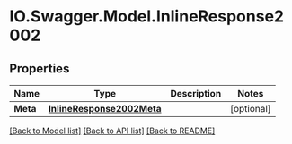 # IO.Swagger.Model.InlineResponse2002
## Properties

Name | Type | Description | Notes
------------ | ------------- | ------------- | -------------
**Meta** | [**InlineResponse2002Meta**](InlineResponse2002Meta.md) |  | [optional] 

[[Back to Model list]](../README.md#documentation-for-models) [[Back to API list]](../README.md#documentation-for-api-endpoints) [[Back to README]](../README.md)

